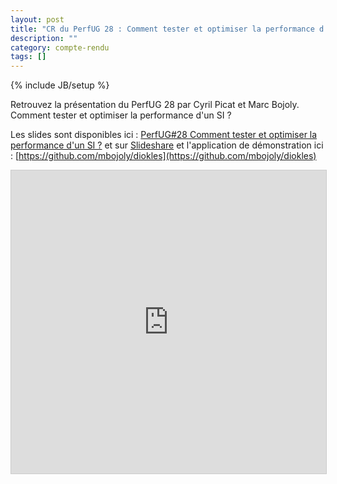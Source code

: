 ```yaml
---
layout: post
title: "CR du PerfUG 28 : Comment tester et optimiser la performance d'un SI ?"
description: ""
category: compte-rendu
tags: []
---
```

{% include JB/setup %}

Retrouvez la présentation du PerfUG 28 par Cyril Picat et Marc Bojoly.
Comment tester et optimiser la performance d'un SI ?

<!-- more -->

Les slides sont disponibles ici : 
[PerfUG#28 Comment tester et optimiser la performance d'un SI ?](http://perfug.github.io/assets/files/PerfUG28.pdf)
et sur [Slideshare](
http://fr.slideshare.net/MarcBojoly/perfug-comment-tester-et-optimiser-la-performance-dun-si)
et l'application de démonstration ici :
[https://github.com/mbojoly/diokles](https://github.com/mbojoly/diokles)
  
<iframe src="http://perfug.github.io/assets/files/PerfUG28.pdf" width="595" height="485" frameborder="0" marginwidth="0" marginheight="0" scrolling="no" style="border:1px solid #CCC; border-width:1px; margin-bottom:5px; max-width: 100%;" allowfullscreen> </iframe>
